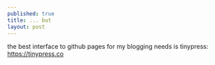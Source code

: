 ```yaml
---
published: true
title: ... but
layout: post
---
```

the best interface to github pages for my blogging needs is tinypress: https://tinypress.co